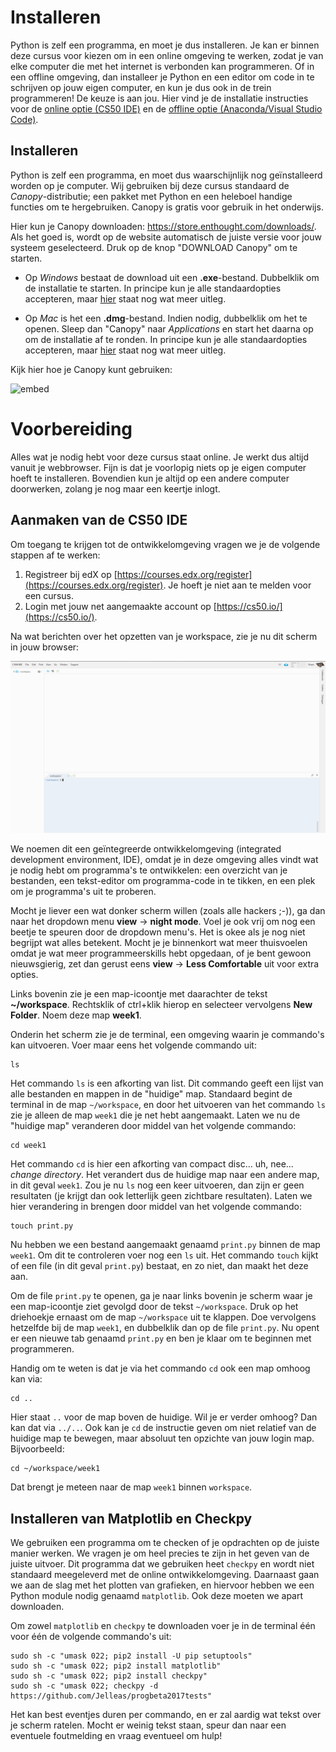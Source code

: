 # Installeren

Python is zelf een programma, en moet je dus installeren. Je kan er binnen deze cursus voor kiezen om in een online omgeving te werken, zodat je van elke computer die met het internet is verbonden kan programmeren. Of in een offline omgeving, dan installeer je Python en een editor om code in te schrijven op jouw eigen computer, en kun je dus ook in de trein programmeren! De keuze is aan jou. Hier vind je de installatie instructies voor de [online optie (CS50 IDE)]() en de [offline optie (Anaconda/Visual Studio Code)]().














## Installeren

Python is zelf een programma, en moet dus waarschijnlijk nog geïnstalleerd worden op je computer. Wij gebruiken bij deze cursus standaard de *Canopy*-distributie; een pakket met Python en een heleboel handige functies om te hergebruiken. Canopy is gratis voor gebruik in het onderwijs.

Hier kun je Canopy downloaden: <https://store.enthought.com/downloads/>. Als het goed is, wordt op de website automatisch de juiste versie voor jouw systeem geselecteerd. Druk op de knop "DOWNLOAD Canopy" om te starten.

- Op *Windows* bestaat de download uit een **.exe**-bestand. Dubbelklik om de installatie te starten. In principe kun je alle standaardopties accepteren, maar [hier](http://docs.enthought.com/canopy/quick-start/install_windows.html) staat nog wat meer uitleg.
  
- Op *Mac* is het een **.dmg**-bestand. Indien nodig, dubbelklik om het te openen. Sleep dan "Canopy" naar *Applications* en start het daarna op om de installatie af te ronden. In principe kun je alle standaardopties accepteren, maar [hier](http://docs.enthought.com/canopy/quick-start/install_macos.html) staat nog wat meer uitleg.

Kijk hier hoe je Canopy kunt gebruiken:

![embed](https://player.vimeo.com/video/137728514)


# Voorbereiding

Alles wat je nodig hebt voor deze cursus staat online. Je werkt dus altijd vanuit je webbrowser. Fijn is dat je voorlopig niets op je eigen computer hoeft te installeren. Bovendien kun je altijd op een andere computer doorwerken, zolang je nog maar een keertje inlogt.

## Aanmaken van de CS50 IDE

Om toegang te krijgen tot de ontwikkelomgeving vragen we je de volgende stappen af te werken:

1. Registreer bij edX op [https://courses.edx.org/register](https://courses.edx.org/register). Je hoeft je niet aan te melden voor een cursus.
2. Login met jouw net aangemaakte account op [https://cs50.io/](https://cs50.io/).

Na wat berichten over het opzetten van je workspace, zie je nu dit scherm in jouw browser:

![cs50](cs50.png)

We noemen dit een geïntegreerde ontwikkelomgeving (integrated development environment, IDE), omdat je in deze omgeving alles vindt wat je nodig hebt om programma's te ontwikkelen: een overzicht van je bestanden, een tekst-editor om programma-code in te tikken, en een plek om je programma's uit te proberen.

Mocht je liever een wat donker scherm willen (zoals alle hackers ;-)), ga dan naar het dropdown menu **view** -> **night mode**. Voel je ook vrij om nog een beetje te speuren door de dropdown menu's. Het is okee als je nog niet begrijpt wat alles betekent. Mocht je je binnenkort wat meer thuisvoelen omdat je wat meer programmeerskills hebt opgedaan, of je bent gewoon nieuwsgierig, zet dan gerust eens **view** -> **Less Comfortable** uit voor extra opties.

Links bovenin zie je een map-icoontje met daarachter de tekst **~/workspace**. Rechtsklik of ctrl+klik hierop en selecteer vervolgens **New Folder**. Noem deze map **week1**. 

Onderin het scherm zie je de terminal, een omgeving waarin je commando's kan uitvoeren. Voer maar eens het volgende commando uit:

    ls

Het commando `ls` is een afkorting van list. Dit commando geeft een lijst van alle bestanden en mappen in de "huidige" map. Standaard begint de terminal in de map `~/workspace`, en door het uitvoeren van het commando `ls` zie je alleen de map `week1` die je net hebt aangemaakt. Laten we nu de "huidige map" veranderen door middel van het volgende commando:

    cd week1

Het commando `cd` is hier een afkorting van compact disc... uh, nee... *change directory*. Het verandert dus de huidige map naar een andere map, in dit geval `week1`. Zou je nu `ls` nog een keer uitvoeren, dan zijn er geen resultaten (je krijgt dan ook letterlijk geen zichtbare resultaten). Laten we hier verandering in brengen door middel van het volgende commando:

    touch print.py

Nu hebben we een bestand aangemaakt genaamd `print.py` binnen de map `week1`. Om dit te controleren voer nog een `ls` uit. Het commando `touch` kijkt of een file (in dit geval `print.py`) bestaat, en zo niet, dan maakt het deze aan.

Om de file `print.py` te openen, ga je naar links bovenin je scherm waar je een map-icoontje ziet gevolgd door de tekst `~/workspace`. Druk op het driehoekje ernaast om de map `~/workspace` uit te klappen. Doe vervolgens hetzelfde bij de map `week1`, en dubbelklik dan op de file `print.py`. Nu opent er een nieuwe tab genaamd `print.py` en ben je klaar om te beginnen met programmeren.

Handig om te weten is dat je via het commando `cd` ook een map omhoog kan via:

    cd ..

Hier staat `..` voor de map boven de huidige. Wil je er verder omhoog? Dan kan dat via `../..`. Ook kan je `cd` de instructie geven om niet relatief van de huidige map te bewegen, maar absoluut ten opzichte van jouw login map. Bijvoorbeeld:

    cd ~/workspace/week1

Dat brengt je meteen naar de map `week1` binnen `workspace`. 


## Installeren van Matplotlib en Checkpy

We gebruiken een programma om te checken of je opdrachten op de juiste manier werken. We vragen je om heel precies te zijn in het geven van de juiste uitvoer. Dit programma dat we gebruiken heet `checkpy` en wordt niet standaard meegeleverd met de online ontwikkelomgeving. Daarnaast gaan we aan de slag met het plotten van grafieken, en hiervoor hebben we een Python module nodig genaamd `matplotlib`. Ook deze moeten we apart downloaden.

Om zowel `matplotlib` en `checkpy` te downloaden voer je in de terminal één voor één de volgende commando's uit:

	sudo sh -c "umask 022; pip2 install -U pip setuptools"
	sudo sh -c "umask 022; pip2 install matplotlib"
	sudo sh -c "umask 022; pip2 install checkpy"
	sudo sh -c "umask 022; checkpy -d https://github.com/Jelleas/progbeta2017tests"

Het kan best eventjes duren per commando, en er zal aardig wat tekst over je scherm ratelen. Mocht er weinig tekst staan, speur dan naar een eventuele foutmelding en vraag eventueel om hulp!
